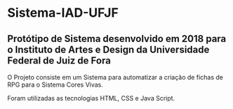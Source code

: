 # Sistema-IAD-UFJF

<h2> Protótipo de Sistema desenvolvido em 2018 para o Instituto de Artes e Design da Universidade Federal de Juiz de Fora </h2>

O Projeto consiste em um Sistema para automatizar a criação de fichas de RPG para o Sistema Cores Vivas.

Foram utilizadas as tecnologias HTML, CSS e Java Script.
